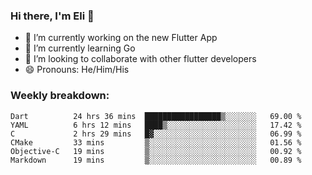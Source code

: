 ### Hi there, I'm Eli 👋
- 🔭 I’m currently working on the new Flutter App
- 🌱 I’m currently learning Go
- 🦄 I’m looking to collaborate with other flutter developers
- 😄 Pronouns: He/Him/His

### Weekly breakdown:
<!--START_SECTION:waka-->

```text
Dart          24 hrs 36 mins  █████████████████▒░░░░░░░   69.00 %
YAML          6 hrs 12 mins   ████▒░░░░░░░░░░░░░░░░░░░░   17.42 %
C             2 hrs 29 mins   █▓░░░░░░░░░░░░░░░░░░░░░░░   06.99 %
CMake         33 mins         ▒░░░░░░░░░░░░░░░░░░░░░░░░   01.56 %
Objective-C   19 mins         ▒░░░░░░░░░░░░░░░░░░░░░░░░   00.92 %
Markdown      19 mins         ▒░░░░░░░░░░░░░░░░░░░░░░░░   00.89 %
```

<!--END_SECTION:waka-->
